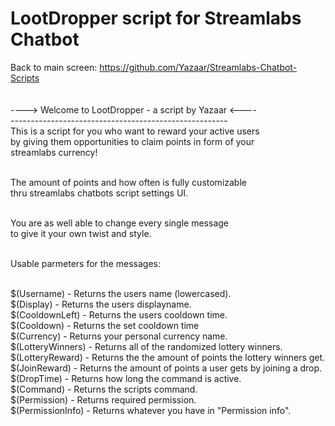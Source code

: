 # LootDropper script for Streamlabs Chatbot
Back to main screen: https://github.com/Yazaar/Streamlabs-Chatbot-Scripts <br>
<br><br>
----> Welcome to LootDropper - a script by Yazaar  <----<br>
------------------------------------------------------<br>
This is a script for you who want to reward your active users<br>
by giving them opportunities to claim points in form of your<br>
streamlabs currency!<br><br>

The amount of points and how often is fully customizable<br>
thru streamlabs chatbots script settings UI.<br><br>

You are as well able to change every single message<br>
to give it your own twist and style.<br><br>

Usable parmeters for the messages:<br><br>

$(Username)         - Returns the users name (lowercased).<br>
$(Display)          - Returns the users displayname.<br>
$(CooldownLeft)     - Returns the users cooldown time.<br>
$(Cooldown)         - Returns the set cooldown time<br>
$(Currency)         - Returns your personal currency name.<br>
$(LotteryWinners)   - Returns all of the randomized lottery winners.<br>
$(LotteryReward)    - Returns the the amount of points the lottery winners get.<br>
$(JoinReward)       - Returns the amount of points a user gets by joining a drop.<br>
$(DropTime)         - Returns how long the command is active.<br>
$(Command)          - Returns the scripts command.<br>
$(Permission)       - Returns required permission.<br>
$(PermissionInfo)   - Returns whatever you have in "Permission info".
